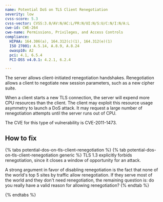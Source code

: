 ```yaml
---
name: Potential DoS on TLS Client Renegotiation
severity: low
cvss-score: 5.3
cvss-vector: CVSS:3.0/AV:N/AC:L/PR:N/UI:N/S:U/C:N/I:N/A:L
cwe-id: CWE-264
cwe-name: Permissions, Privileges, and Access Controls
compliance:
  HIPAA: 164.306(a), 164.312(c)(1), 164.312(e)(1)
  ISO 27001: A.5.14, A.8.9, A.8.24
  owasp10: A2
  pci: 4.1, 6.5.4
  PCI-DSS v4.0.1: 4.2.1, 6.2.4

---            
```


The server allows client-initiated renegotiation handshakes. Renegotiation allows a client to negotiate new session parameters, such as a new cipher suite. 

When a client starts a new TLS connection, the server will expend more CPU resources than the client. The client may exploit this resource usage asymmetry to launch a DoS attack. It may request a large number of renegotiation attempts until the server runs out of CPU. 

The CVE for this type of vulnerability is CVE-2011-1473.

## How to fix

{% tabs potential-dos-on-tls-client-renegotiation %}
{% tab potential-dos-on-tls-client-renegotiation generic %}
TLS 1.3 explicitly forbids renegotiation, since it closes a window of opportunity for an attack.

A strong argument in favor of disabling renegotiation is the fact that none of the world's top 5 sites by traffic allow renegotiation. If they serve most of the world and they don't need renegotiation, the remaining question is: do you really have a valid reason for allowing renegotiation?
{% endtab %}

{% endtabs %}
